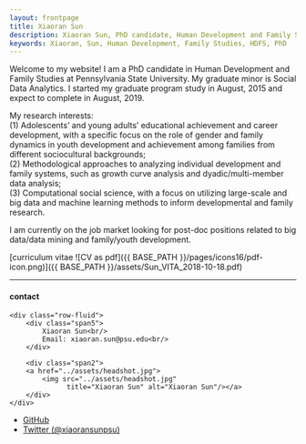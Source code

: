 ```yaml
---
layout: frontpage
title: Xiaoran Sun
description: Xiaoran Sun, PhD candidate, Human Development and Family Studies, Pennsylvania State University. 
keywords: Xiaoran, Sun, Human Development, Family Studies, HDFS, PhD
---
```


Welcome to my website! I am a PhD candidate in Human Development and Family Studies at Pennsylvania State University. My graduate minor is Social Data Analytics. I started my graduate program study in August, 2015 and expect to complete in August, 2019. 

My research interests: <br/>
(1) Adolescents’ and young adults’ educational achievement and career development, with a specific focus on the role of gender and family dynamics in youth development and achievement among families from different sociocultural backgrounds; <br/>
(2) Methodological approaches to analyzing individual development and family systems, such as growth curve analysis and dyadic/multi-member data analysis; <br/>
(3) Computational social science, with a focus on utilizing large-scale and big data and machine learning methods to inform developmental and family research.

I am currently on the job market looking for post-doc positions related to big data/data mining and family/youth development.

[curriculum vitae ![CV as pdf]({{ BASE_PATH }}/pages/icons16/pdf-icon.png)]({{ BASE_PATH }}/assets/Sun_VITA_2018-10-18.pdf)<br/>


---


<div class="container">
<h4><a name="contact"></a>contact</h4>

    <div class="row-fluid">
        <div class="span5">
            Xiaoran Sun<br/>
            Email: xiaoran.sun@psu.edu<br/>
        </div>

        <div class="span2">
        <a href="../assets/headshot.jpg">
            <img src="../assets/headshot.jpg"
                  title="Xiaoran Sun" alt="Xiaoran Sun"/></a>
        </div>
    </div>
</div>

<div class="navbar">
  <div class="navbar-inner">
      <ul class="nav">
          <li><a href="https://github.com/xiaoransun">GitHub</a></li>
          <li><a href="https://twitter.com/xiaoransunpsu">Twitter (@xiaoransunpsu)</a></li>
      </ul>
  </div>
</div>
